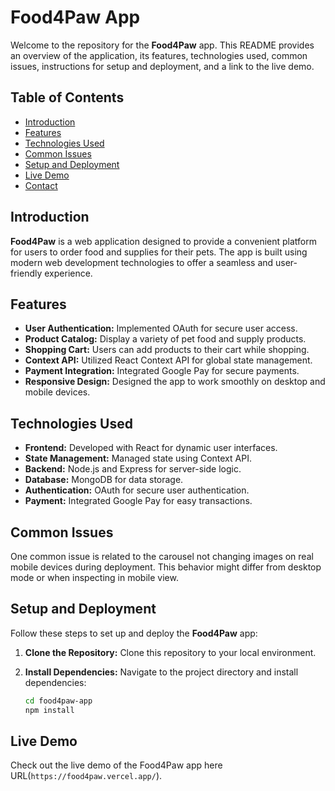 # Food4Paw App

Welcome to the repository for the **Food4Paw** app. This README provides an overview of the application, its features, technologies used, common issues, instructions for setup and deployment, and a link to the live demo.

## Table of Contents

- [Introduction](##introduction)
- [Features](#features)
- [Technologies Used](#technologies-used)
- [Common Issues](#common-issues)
- [Setup and Deployment](#setup-and-deployment)
- [Live Demo](#https://food4paw.vercel.app/)
- [Contact](#contact)

## Introduction

**Food4Paw** is a web application designed to provide a convenient platform for users to order food and supplies for their pets. The app is built using modern web development technologies to offer a seamless and user-friendly experience.

## Features

- **User Authentication:** Implemented OAuth for secure user access.
- **Product Catalog:** Display a variety of pet food and supply products.
- **Shopping Cart:** Users can add products to their cart while shopping.
- **Context API:** Utilized React Context API for global state management.
- **Payment Integration:** Integrated Google Pay for secure payments.
- **Responsive Design:** Designed the app to work smoothly on desktop and mobile devices.

## Technologies Used

- **Frontend:** Developed with React for dynamic user interfaces.
- **State Management:** Managed state using Context API.
- **Backend:** Node.js and Express for server-side logic.
- **Database:** MongoDB for data storage.
- **Authentication:** OAuth for secure user authentication.
- **Payment:** Integrated Google Pay for easy transactions.

## Common Issues

One common issue is related to the carousel not changing images on real mobile devices during deployment. This behavior might differ from desktop mode or when inspecting in mobile view.

## Setup and Deployment

Follow these steps to set up and deploy the **Food4Paw** app:

1. **Clone the Repository:** Clone this repository to your local environment.

2. **Install Dependencies:** Navigate to the project directory and install dependencies:

   ```bash
   cd food4paw-app
   npm install

## Live Demo
Check out the live demo of the Food4Paw app here URL(`https://food4paw.vercel.app/`).
